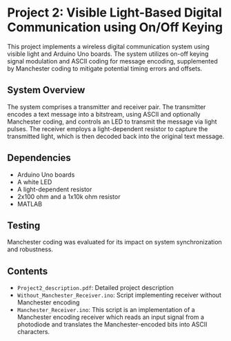# Project 2: Visible Light-Based Digital Communication using On/Off Keying

This project implements a wireless digital communication system using visible light and Arduino Uno boards. The system utilizes on-off keying signal modulation and ASCII coding for message encoding, supplemented by Manchester coding to mitigate potential timing errors and offsets. 

## System Overview
The system comprises a transmitter and receiver pair. The transmitter encodes a text message into a bitstream, using ASCII and optionally Manchester coding, and controls an LED to transmit the message via light pulses. The receiver employs a light-dependent resistor to capture the transmitted light, which is then decoded back into the original text message.

## Dependencies
- Arduino Uno boards
- A white LED
- A light-dependent resistor
- 2x100 ohm and a 1x10k ohm resistor
- MATLAB

## Testing
Manchester coding was evaluated for its impact on system synchronization and robustness. 

## Contents

- `Project2_description.pdf`: Detailed project description
- `Without_Manchester_Receiver.ino`: Script implementing receiver without Manchester encoding
- `Manchester_Receiver.ino`: This script is an implementation of a Manchester encoding receiver which reads an input signal from a photodiode and translates the Manchester-encoded bits into ASCII characters.
